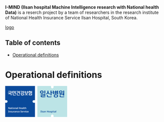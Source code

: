 **I-MIND (Ilsan hospital Machine Intelligence research with National health Data)** is a reserch project by a team of researchers in the research institute of National Health Insurance Service Ilsan Hospital, South Korea.

[logo](https://github.com/Chansikan/IMIND/blob/master/images/NHIMC_logo.png)


## Table of contents

- [Operational definitions](#Operational)

# Operational definitions

<img src="images/NHIMC_logo.png" width="200" height="100" class="inline"/>

